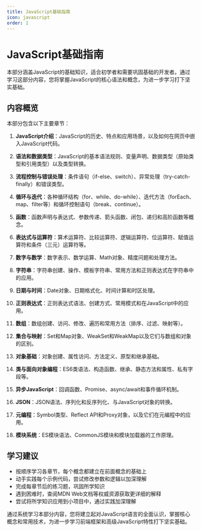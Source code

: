 ```yaml
---
title: JavaScript基础指南
icon: javascript
order: 1
---
```


# JavaScript基础指南

本部分涵盖JavaScript的基础知识，适合初学者和需要巩固基础的开发者。通过学习这部分内容，您将掌握JavaScript的核心语法和概念，为进一步学习打下坚实基础。

## 内容概览

本部分包含以下主要章节：

1. **JavaScript介绍**：JavaScript的历史、特点和应用场景，以及如何在网页中嵌入JavaScript代码。

2. **语法和数据类型**：JavaScript的基本语法规则、变量声明、数据类型（原始类型和引用类型）以及类型转换。

3. **流程控制与错误处理**：条件语句（if-else、switch）、异常处理（try-catch-finally）和错误类型。

4. **循环与迭代**：各种循环结构（for、while、do-while）、迭代方法（forEach、map、filter等）和循环控制语句（break、continue）。

5. **函数**：函数声明与表达式、参数传递、箭头函数、闭包、递归和高阶函数等概念。

6. **表达式与运算符**：算术运算符、比较运算符、逻辑运算符、位运算符、赋值运算符和条件（三元）运算符等。

7. **数字与数学**：数字表示、数学运算、Math对象、精度问题和处理方法。

8. **字符串**：字符串创建、操作、模板字符串、常用方法和正则表达式在字符串中的应用。

9. **日期与时间**：Date对象、日期格式化、时间计算和时区处理。

10. **正则表达式**：正则表达式语法、创建方式、常用模式和在JavaScript中的应用。

11. **数组**：数组创建、访问、修改、遍历和常用方法（排序、过滤、映射等）。

12. **集合与映射**：Set和Map对象、WeakSet和WeakMap以及它们与数组和对象的区别。

13. **对象基础**：对象创建、属性访问、方法定义、原型和继承基础。

14. **类与面向对象编程**：ES6类语法、构造函数、继承、静态方法和属性、私有字段等。

15. **异步JavaScript**：回调函数、Promise、async/await和事件循环机制。

16. **JSON**：JSON语法、序列化和反序列化、与JavaScript对象的转换。

17. **元编程**：Symbol类型、Reflect API和Proxy对象，以及它们在元编程中的应用。

18. **模块系统**：ES模块语法、CommonJS模块和模块加载器的工作原理。

## 学习建议

- 按顺序学习各章节，每个概念都建立在前面概念的基础上
- 动手实践每个示例代码，尝试修改参数和逻辑以加深理解
- 完成每章节后的练习题，巩固所学知识
- 遇到困难时，查阅MDN Web文档等权威资源获取更详细的解释
- 尝试将所学知识应用到小项目中，通过实践加深理解

通过系统学习本部分内容，您将建立起对JavaScript语言的全面认识，掌握核心概念和常用技术，为进一步学习前端框架和高级JavaScript特性打下坚实基础。